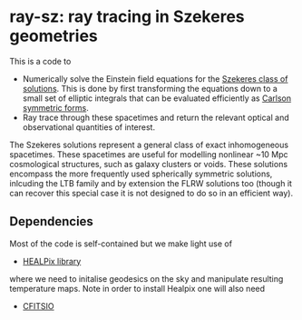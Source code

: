 ray-sz: ray tracing in Szekeres geometries
=======================================
This is a code to

* Numerically solve the Einstein field equations for the [Szekeres class
of solutions](https://projecteuclid.org/euclid.cmp/1103860587).
This is done by first transforming the equations down to a
small set of elliptic integrals that can be evaluated efficiently as
[Carlson symmetric forms](https://en.wikipedia.org/wiki/Carlson_symmetric_form).
* Ray trace through these spacetimes and return the relevant optical and
observational quantities of interest.

The Szekeres solutions represent a general class of exact inhomogeneous
spacetimes. These spacetimes are useful for modelling nonlinear
~10 Mpc cosmological structures, such as galaxy clusters or voids.
These solutions encompass the more frequently used spherically symmetric solutions,
inlcuding the LTB family and by extension the FLRW solutions too (though it
can recover this special case it is not designed to do so in an efficient way).


Dependencies
------------
Most of the code is self-contained but we make light use of

* [HEALPix library](http://healpix.sourceforge.net/)

where we need to initalise geodesics on the sky and manipulate resulting 
temperature maps. Note in order to install Healpix one will also
need

* [CFITSIO](https://heasarc.gsfc.nasa.gov/fitsio/)

